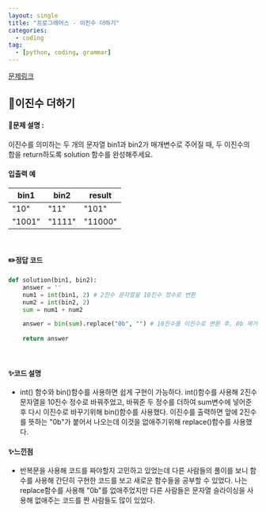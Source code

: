 ```yaml
---
layout: single
title: "프로그래머스 - 이진수 더하기"
categories: 
  - coding
tag:
  - [python, coding, grammar]
--- 
```

[문제링크](https://school.programmers.co.kr/learn/courses/30/lessons/120885)  

## 📌이진수 더하기
#### 📖문제 설명 :  
이진수를 의미하는 두 개의 문자열 bin1과 bin2가 매개변수로 주어질 때, 두 이진수의 합을 return하도록 solution 함수를 완성해주세요.

#### 입출력 예  

|bin1|bin2|result|
|---|---|---|
|"10"|"11"|"101"|
|"1001"|"1111"|"11000"|

<br>

#### ✏️정답 코드
```python
def solution(bin1, bin2):
    answer = ''
    num1 = int(bin1, 2) # 2진수 문자열을 10진수 정수로 변환
    num2 = int(bin2, 2)
    sum = num1 + num2 

    answer = bin(sum).replace("0b", "") # 10진수를 이진수로 변환 후, 0b 제거
    
    return answer
```

<br>

#### ✨코드 설명
- int() 함수와 bin()함수를 사용하면 쉽게 구현이 가능하다. int()함수를 사용해 2진수 문자열을 10진수 정수로 바꿔주었고,
  바꿔준 두 정수를 더하여 sum변수에 넣어준 후 다시 이진수로 바꾸기위해 bin()함수를 사용했다. 이진수를 출력하면 앞에 2진수를 뜻하는 "0b"가 붙어서 나오는데
  이것을 없애주기위해 replace()함수를 사용했다. 
  
#### ✨느낀점
- 반복문을 사용해 코드를 짜야할지 고민하고 있었는데 다른 사람들의 풀이를 보니 함수를 사용해 간단히 구현한 코드를 보고 새로운 함수들을 공부할 수 있었다.
  나는 replace함수를 사용해 "0b"를 없애주었지만 다른 사람들은 문자열 슬라이싱을 사용해 없애주는 코드를 짠 사람들도 많이 있었다. 
   
